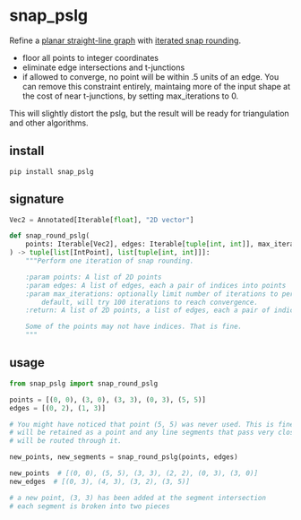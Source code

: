 # snap_pslg

Refine a [planar straight-line graph](https://en.wikipedia.org/wiki/Planar_straight-line_graph) with [iterated snap rounding](https://citeseerx.ist.psu.edu/viewdoc/summary?doi=10.1.1.23.220).

* floor all points to integer coordinates
* eliminate edge intersections and t-junctions
* if allowed to converge, no point will be within .5 units of an edge. You can remove this constraint entirely, maintaing more of the input shape at the cost of near t-junctions, by setting max_iterations to 0.

This will slightly distort the pslg, but the result will be ready for triangulation and other algorithms.

## install
~~~
pip install snap_pslg
~~~

## signature
~~~python
Vec2 = Annotated[Iterable[float], "2D vector"]

def snap_round_pslg(
    points: Iterable[Vec2], edges: Iterable[tuple[int, int]], max_iterations: int = 100
) -> tuple[list[IntPoint], list[tuple[int, int]]]:
    """Perform one iteration of snap rounding.

    :param points: A list of 2D points
    :param edges: A list of edges, each a pair of indices into points
    :param max_iterations: optionally limit number of iterations to perform. By
        default, will try 100 iterations to reach convergence.
    :return: A list of 2D points, a list of edges, each a pair of indices into points

    Some of the points may not have indices. That is fine.
    """
~~~

## usage

~~~python
from snap_pslg import snap_round_pslg

points = [(0, 0), (3, 0), (3, 3), (0, 3), (5, 5)]
edges = [(0, 2), (1, 3)]

# You might have noticed that point (5, 5) was never used. This is fine. It
# will be retained as a point and any line segments that pass very close to it
# will be routed through it.

new_points, new_segments = snap_round_pslg(points, edges)

new_points  # [(0, 0), (5, 5), (3, 3), (2, 2), (0, 3), (3, 0)]
new_edges  # [(0, 3), (4, 3), (3, 2), (3, 5)]

# a new point, (3, 3) has been added at the segment intersection
# each segment is broken into two pieces
~~~
